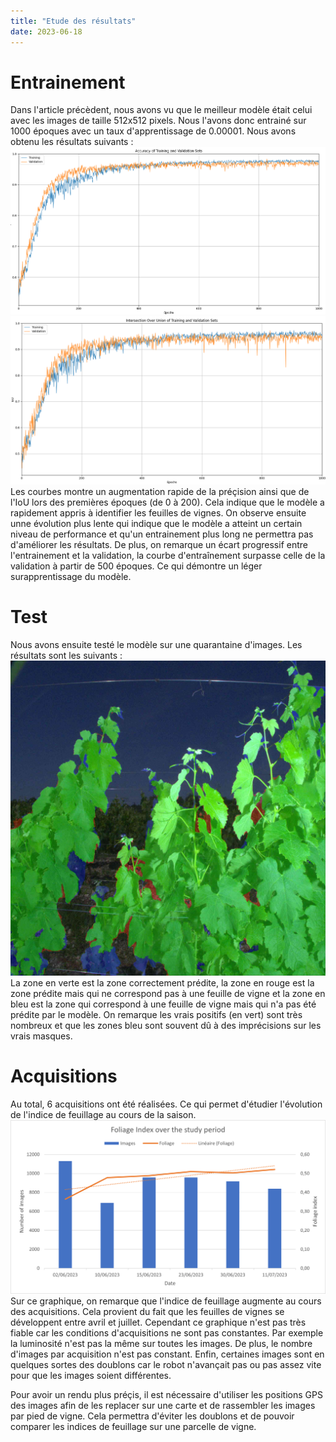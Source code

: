 ```yaml
---
title: "Etude des résultats"
date: 2023-06-18
---
```

# Entrainement
Dans l'article précèdent, nous avons vu que le meilleur modèle était celui avec les images de taille 512x512 pixels. Nous l'avons donc entrainé sur 1000 époques avec un taux d'apprentissage de 0.00001. Nous avons obtenu les résultats suivants :
![Entrainement_Accuracy](Accuracy_training.png)
![Entrainement_IoU](IoU_training.png)
Les courbes montre un augmentation rapide de la préçision ainsi que de l'IoU lors des premières époques (de 0 à 200). Cela indique que le modèle a rapidement appris à identifier les feuilles de vignes. On observe ensuite unne évolution plus lente qui indique que le modèle a atteint un certain niveau de performance et qu'un entrainement plus long ne permettra pas d'améliorer les résultats. De plus, on remarque un écart progressif entre l'entrainement et la validation, la courbe d'entraînement surpasse celle de la validation à partir de 500 époques. Ce qui démontre un léger surapprentissage du modèle.

# Test
Nous avons ensuite testé le modèle sur une quarantaine d'images. Les résultats sont les suivants :
![Prediction](Prediction.jpg)
La zone en verte est la zone correctement prédite, la zone en rouge est la zone prédite mais qui ne correspond pas à une feuille de vigne et la zone en bleu est la zone qui correspond à une feuille de vigne mais qui n'a pas été prédite par le modèle. On remarque les vrais positifs (en vert) sont très nombreux et que les zones bleu sont souvent dû à des imprécisions sur les vrais masques.

# Acquisitions 
Au total, 6 acquisitions ont été réalisées. Ce qui permet d'étudier l'évolution de l'indice de feuillage au cours de la saison.
![Evolution](Evolution.png)
Sur ce graphique, on remarque que l'indice de feuillage augmente au cours des acquisitions. Cela provient du fait que les feuilles de vignes se développent entre avril et juillet. Cependant ce graphique n'est pas très fiable car les conditions d'acquisitions ne sont pas constantes. Par exemple la luminosité n'est pas la même sur toutes les images. De plus, le nombre d'images par acquisition n'est pas constant. Enfin, certaines images sont en quelques sortes des doublons car le robot n'avançait pas ou pas assez vite pour que les images soient différentes.

Pour avoir un rendu plus préçis, il est nécessaire d'utiliser les positions GPS des images afin de les replacer sur une carte et de rassembler les images par pied de vigne. Cela permettra d'éviter les doublons et de pouvoir comparer les indices de feuillage sur une parcelle de vigne.
